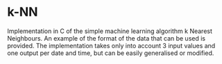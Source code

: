 # k-NN
Implementation in C of the simple machine learning algorithm k Nearest Neighbours.
An example of the format of the data that can be used is provided.
The implementation takes only into account 3 input values and one output per date and time, but can be easily generalised or modified.
